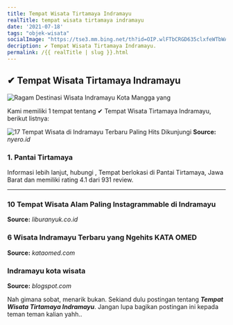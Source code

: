 ```yaml
---
title: Tempat Wisata Tirtamaya Indramayu
realTitle: tempat wisata tirtamaya indramayu
date: '2021-07-18'
tags: "objek-wisata"
socialImage: "https://tse3.mm.bing.net/th?id=OIP.wlFTbCRGD635clxfeWTbWAHaEc&amp;pid=15.1"
decription: ✔ Tempat Wisata Tirtamaya Indramayu.
permalink: /{{ realTitle | slug }}.html
---
```


## ✔ Tempat Wisata Tirtamaya Indramayu

![Ragam Destinasi Wisata Indramayu Kota Mangga yang ](https://cdn-image.hipwee.com/wp-content/uploads/2015/11/blogger-image-2090749233-750x450.jpg)



Kami memiliki 1 tempat tentang ✔ Tempat Wisata Tirtamaya Indramayu, berikut listnya:



![17 Tempat Wisata di Indramayu Terbaru  Paling Hits Dikunjungi](https://tse4.mm.bing.net/th?id=OIP.1KOUw_9gj_fBcVTJ5mmEHAHaEy&amp;pid=15.1)
**Source:** _nyero.id_


### 1. Pantai Tirtamaya



Informasi lebih lanjut, hubungi , Tempat berlokasi di Pantai Tirtamaya, Jawa Barat dan memiliki rating 4.1 dari 931 review.

---




### 10 Tempat Wisata Alam Paling Instagrammable di Indramayu 




**Source:** _liburanyuk.co.id_





### 6 Wisata Indramayu Terbaru yang Ngehits  KATA OMED




**Source:** _kataomed.com_





###  Indramayu kota wisata




**Source:** _blogspot.com_







Nah gimana sobat, menarik bukan. Sekiand dulu postingan tentang ***Tempat Wisata Tirtamaya Indramayu***. Jangan lupa bagikan postingan ini kepada teman teman kalian yahh..
